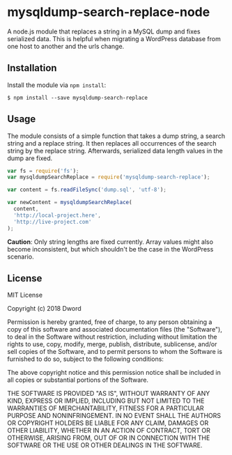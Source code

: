 # mysqldump-search-replace-node
A node.js module that replaces a string in a MySQL dump and fixes serialized data. This is helpful when migrating a WordPress database from one host to another and the urls change.

## Installation
Install the module via `npm install`:
```
$ npm install --save mysqldump-search-replace
```

## Usage
The module consists of a simple function that takes a dump string, a search string and a replace string. It then replaces all occurrences of the search string by the replace string. Afterwards, serialized data length values in the dump are fixed.

```js
var fs = require('fs');
var mysqldumpSearchReplace = require('mysqldump-search-replace');

var content = fs.readFileSync('dump.sql', 'utf-8');

var newContent = mysqldumpSearchReplace(
  content,
  'http://local-project.here',
  'http://live-project.com'
);
```

**Caution**: Only string lengths are fixed currently. Array values might also become inconsistent, but which shouldn't be the case in the WordPress scenario.

## License

MIT License

Copyright (c) 2018 Dword

Permission is hereby granted, free of charge, to any person obtaining a copy
of this software and associated documentation files (the "Software"), to deal
in the Software without restriction, including without limitation the rights
to use, copy, modify, merge, publish, distribute, sublicense, and/or sell
copies of the Software, and to permit persons to whom the Software is
furnished to do so, subject to the following conditions:

The above copyright notice and this permission notice shall be included in all
copies or substantial portions of the Software.

THE SOFTWARE IS PROVIDED "AS IS", WITHOUT WARRANTY OF ANY KIND, EXPRESS OR
IMPLIED, INCLUDING BUT NOT LIMITED TO THE WARRANTIES OF MERCHANTABILITY,
FITNESS FOR A PARTICULAR PURPOSE AND NONINFRINGEMENT. IN NO EVENT SHALL THE
AUTHORS OR COPYRIGHT HOLDERS BE LIABLE FOR ANY CLAIM, DAMAGES OR OTHER
LIABILITY, WHETHER IN AN ACTION OF CONTRACT, TORT OR OTHERWISE, ARISING FROM,
OUT OF OR IN CONNECTION WITH THE SOFTWARE OR THE USE OR OTHER DEALINGS IN THE
SOFTWARE.
